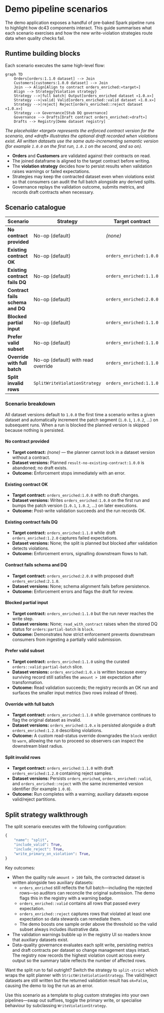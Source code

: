 # Demo pipeline scenarios

The demo application exposes a handful of pre-baked Spark pipeline runs to highlight how dc43 components interact. This guide summarises what each scenario exercises and how the new write-violation strategies route data when quality checks fail.

## Runtime building blocks

Each scenario executes the same high-level flow:

```mermaid
graph TD
    Orders[orders:1.1.0 dataset] --> Join
    Customers[customers:1.0.0 dataset] --> Join
    Join --> Align[Align to contract orders_enriched:«target»]
    Align --> Strategy{Violation strategy}
    Strategy -->|full batch| Output[orders_enriched dataset «1.0.x»]
    Strategy -->|valid| Valid[orders_enriched::valid dataset «1.0.x»]
    Strategy -->|reject| Reject[orders_enriched::reject dataset «1.0.x»]
    Strategy --> Governance[Stub DQ governance]
    Governance --> Drafts[Draft contract orders_enriched:«draft»]
    Drafts --> Registry[Demo dataset registry]
```

*The placeholder «target» represents the enforced contract version for the scenario,
and «draft» illustrates the optional draft recorded when violations exist. All
written datasets use the same auto-incrementing semantic version (for example
`1.0.0` on the first run, `1.0.1` on the second, and so on).* 

* **Orders** and **Customers** are validated against their contracts on read.
* The joined dataframe is aligned to the target contract before writing.
* The **violation strategy** decides how to persist results when validation raises warnings or failed expectations.
* Strategies may keep the contracted dataset even when violations exist so that consumers can audit the full batch alongside any derived splits.
* Governance replays the validation outcome, submits metrics, and records draft contracts when necessary.

## Scenario catalogue

| Scenario | Strategy | Target contract | Draft contract | Datasets written |
| --- | --- | --- | --- | --- |
| **No contract provided** | No-op (default) | *(none)* | *(none)* | Write blocked; planned `result-no-existing-contract:1.0.0` is never created. |
| **Existing contract OK** | No-op (default) | `orders_enriched:1.0.0` | *(none)* | `orders_enriched:1.0.x` (full batch). |
| **Existing contract fails DQ** | No-op (default) | `orders_enriched:1.1.0` | `orders_enriched:1.2.0` | Write blocked; no dataset versions materialised. |
| **Contract fails schema and DQ** | No-op (default) | `orders_enriched:2.0.0` | `orders_enriched:2.1.0` | Write blocked; no dataset versions materialised. |
| **Blocked partial input** | No-op (default) | `orders_enriched:1.1.0` | *(none)* | Read aborts because governance marks `orders:partial-batch` as `block`. |
| **Prefer valid subset** | No-op (default) | `orders_enriched:1.1.0` | *(none)* | Uses `orders::valid:partial-batch`; writes `orders_enriched:1.0.x`. |
| **Override with full batch** | No-op (default) with read override | `orders_enriched:1.1.0` | `orders_enriched:1.2.0` | Forced read of `orders:partial-batch` continues; downstream validation records violations. |
| **Split invalid rows** | `SplitWriteViolationStrategy` | `orders_enriched:1.1.0` | `orders_enriched:1.2.0` | `orders_enriched:1.0.x`, `orders_enriched::valid:1.0.x`, `orders_enriched::reject:1.0.x`. |

### Scenario breakdown

All dataset versions default to `1.0.0` the first time a scenario writes a given dataset and automatically increment the patch segment (`1.0.1`, `1.0.2`, …) on subsequent runs. When a run is blocked the planned version is skipped because nothing is persisted.

#### No contract provided
- **Target contract:** *(none)* — the planner cannot lock in a dataset version without a contract.
- **Dataset versions:** Planned `result-no-existing-contract:1.0.0` is abandoned; no draft exists.
- **Outcome:** Enforcement stops immediately with an error.

#### Existing contract OK
- **Target contract:** `orders_enriched:1.0.0` with no draft changes.
- **Dataset versions:** Writes `orders_enriched:1.0.0` on the first run and bumps the patch version (`1.0.1`, `1.0.2`, …) on later executions.
- **Outcome:** Post-write validation succeeds and the run records OK.

#### Existing contract fails DQ
- **Target contract:** `orders_enriched:1.1.0` while draft `orders_enriched:1.2.0` captures failed expectations.
- **Dataset versions:** None; the split is planned but blocked after validation detects violations.
- **Outcome:** Enforcement errors, signalling downstream flows to halt.

#### Contract fails schema and DQ
- **Target contract:** `orders_enriched:2.0.0` with proposed draft `orders_enriched:2.1.0`.
- **Dataset versions:** None; schema alignment fails before persistence.
- **Outcome:** Enforcement errors and flags the draft for review.

#### Blocked partial input
- **Target contract:** `orders_enriched:1.1.0` but the run never reaches the write step.
- **Dataset versions:** None; `read_with_contract` raises when the stored DQ status for `orders:partial-batch` is `block`.
- **Outcome:** Demonstrates how strict enforcement prevents downstream consumers from ingesting a partially valid submission.

#### Prefer valid subset
- **Target contract:** `orders_enriched:1.1.0` using the curated `orders::valid:partial-batch` slice.
- **Dataset versions:** `orders_enriched:1.0.x` is written because every surviving record still satisfies the `amount > 100` expectation after transformation.
- **Outcome:** Read validation succeeds; the registry records an OK run and surfaces the smaller input metrics (two rows instead of three).

#### Override with full batch
- **Target contract:** `orders_enriched:1.1.0` while governance continues to flag the original dataset as invalid.
- **Dataset versions:** `orders_enriched:1.0.x` is persisted alongside a draft `orders_enriched:1.2.0` describing violations.
- **Outcome:** A custom read-status override downgrades the `block` verdict to `warn`, allowing the run to proceed so observers can inspect the downstream blast radius.

#### Split invalid rows
- **Target contract:** `orders_enriched:1.1.0` with draft `orders_enriched:1.2.0` containing reject samples.
- **Dataset versions:** Persists `orders_enriched`, `orders_enriched::valid`, and `orders_enriched::reject` with the same incremented version identifier (for example `1.0.0`).
- **Outcome:** Run completes with a warning; auxiliary datasets expose valid/reject partitions.

## Split strategy walkthrough

The split scenario executes with the following configuration:

```python
{
    "name": "split",
    "include_valid": True,
    "include_reject": True,
    "write_primary_on_violation": True,
}
```

Key outcomes:

* When the quality rule `amount > 100` fails, the contracted dataset is written alongside two auxiliary datasets:
  * `orders_enriched` still reflects the full batch—including the rejected rows—so auditors can reconcile the original submission. The demo flags this in the registry with a warning badge.
  * `orders_enriched::valid` contains all rows that passed every expectation.
  * `orders_enriched::reject` captures rows that violated at least one expectation so data stewards can remediate them.
  * The demo boosts one sample order above the threshold so the valid subset always includes illustrative data.
* The validation warnings bubble up in the registry UI so readers know that auxiliary datasets exist.
* Data-quality governance evaluates each split write, persisting metrics and draft contracts per dataset so change management stays intact. The registry now records the highest violation count across every output so the summary table reflects the number of affected rows.

Want the split run to fail outright? Switch the strategy to `split-strict` which wraps the split planner with `StrictWriteViolationStrategy`. The valid/reject datasets are still written but the returned validation result has `ok=False`, causing the demo to log the run as an error.

Use this scenario as a template to plug custom strategies into your own pipelines—swap out suffixes, toggle the primary write, or specialise behaviour by subclassing `WriteViolationStrategy`.
